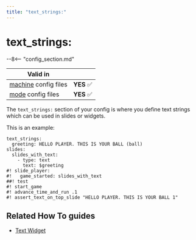 ```yaml
---
title: "text_strings:"
---
```


# text_strings:


--8<-- "config_section.md"

| Valid in | |
|-----|:----:|
|[machine](instructions/machine_config.md) config files |**YES** :white_check_mark:|
|[mode](instructions/mode_config.md) config files|**YES** :white_check_mark:|

The `text_strings:` section of your config is where you define text
strings which can be used in slides or widgets.

This is an example:

``` mpf-mc-config
text_strings:
  greeting: HELLO PLAYER. THIS IS YOUR BALL (ball)
slides:
  slides_with_text:
    - type: text
      text: $greeting
#! slide_player:
#!   game_started: slides_with_text
##! test
#! start_game
#! advance_time_and_run .1
#! assert_text_on_top_slide "HELLO PLAYER. THIS IS YOUR BALL 1"
```

## Related How To guides

* [Text Widget](../mc/widgets/text/index.md)
